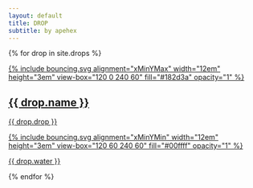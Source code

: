```yaml
---
layout: default
title: DROP
subtitle: by apehex
---
```

{% for drop in site.drops %}
<article class="container box style4 right">
    <a href="{{ drop.url }}">
        <div class="upper">
            {% include bouncing.svg alignment="xMinYMax" width="12em" height="3em" view-box="120 0 240 60" fill="#182d3a" opacity="1" %}
            <h2>{{ drop.name }}</h2>
            <p>{{ drop.drop }}</p>
        </div>
        <div class="lower">
            {% include bouncing.svg alignment="xMinYMin" width="12em" height="3em" view-box="120 60 240 60" fill="#00ffff" opacity="1" %}
            <p>{{ drop.water }}</p>
        </div>
    </a>
</article>
{% endfor %}